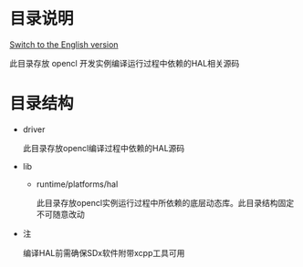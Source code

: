 

# 目录说明

[Switch to the English version](./README.md)

此目录存放 opencl 开发实例编译运行过程中依赖的HAL相关源码

# 目录结构
* driver

  此目录存放opencl编译过程中依赖的HAL源码

* lib
  - runtime/platforms/hal

    此目录存放opencl实例运行过程中所依赖的底层动态库。此目录结构固定不可随意改动

* 注

  编译HAL前需确保SDx软件附带xcpp工具可用
